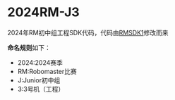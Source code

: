 # 2024RM-J3

2024年RM初中组工程SDK代码，代码由[RMSDK1](https://github.com/InitRobot/RMSDK1)修改而来

**命名规则**如下：

- 2024:2024赛季
- RM:Robomaster比赛
- J:Junior初中组
- 3:3号机（工程）
